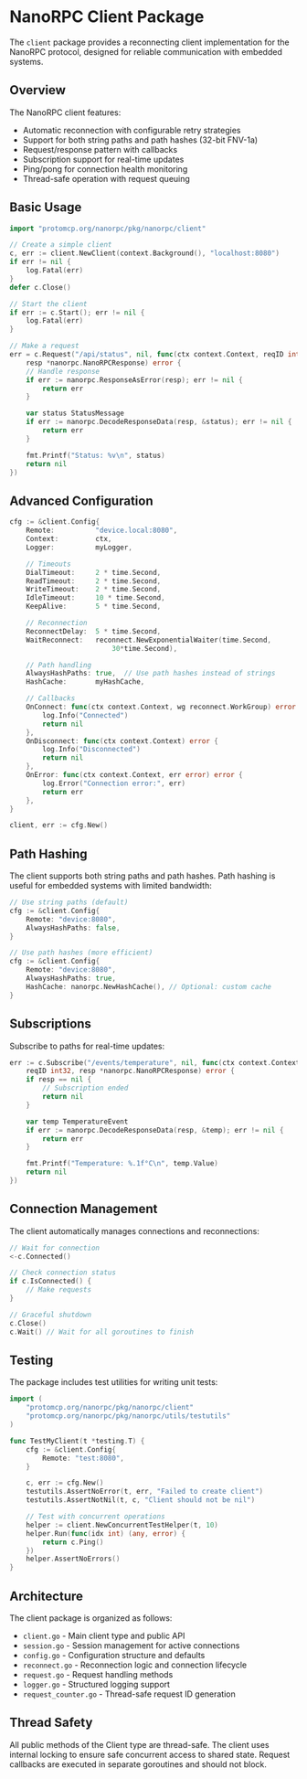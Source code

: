 # NanoRPC Client Package

The `client` package provides a reconnecting client implementation for the
NanoRPC protocol, designed for reliable communication with embedded systems.

## Overview

The NanoRPC client features:

- Automatic reconnection with configurable retry strategies
- Support for both string paths and path hashes (32-bit FNV-1a)
- Request/response pattern with callbacks
- Subscription support for real-time updates
- Ping/pong for connection health monitoring
- Thread-safe operation with request queuing

## Basic Usage

```go
import "protomcp.org/nanorpc/pkg/nanorpc/client"

// Create a simple client
c, err := client.NewClient(context.Background(), "localhost:8080")
if err != nil {
    log.Fatal(err)
}
defer c.Close()

// Start the client
if err := c.Start(); err != nil {
    log.Fatal(err)
}

// Make a request
err = c.Request("/api/status", nil, func(ctx context.Context, reqID int32,
    resp *nanorpc.NanoRPCResponse) error {
    // Handle response
    if err := nanorpc.ResponseAsError(resp); err != nil {
        return err
    }

    var status StatusMessage
    if err := nanorpc.DecodeResponseData(resp, &status); err != nil {
        return err
    }

    fmt.Printf("Status: %v\n", status)
    return nil
})
```

## Advanced Configuration

```go
cfg := &client.Config{
    Remote:          "device.local:8080",
    Context:         ctx,
    Logger:          myLogger,

    // Timeouts
    DialTimeout:     2 * time.Second,
    ReadTimeout:     2 * time.Second,
    WriteTimeout:    2 * time.Second,
    IdleTimeout:     10 * time.Second,
    KeepAlive:       5 * time.Second,

    // Reconnection
    ReconnectDelay:  5 * time.Second,
    WaitReconnect:   reconnect.NewExponentialWaiter(time.Second,
                         30*time.Second),

    // Path handling
    AlwaysHashPaths: true,  // Use path hashes instead of strings
    HashCache:       myHashCache,

    // Callbacks
    OnConnect: func(ctx context.Context, wg reconnect.WorkGroup) error {
        log.Info("Connected")
        return nil
    },
    OnDisconnect: func(ctx context.Context) error {
        log.Info("Disconnected")
        return nil
    },
    OnError: func(ctx context.Context, err error) error {
        log.Error("Connection error:", err)
        return err
    },
}

client, err := cfg.New()
```

## Path Hashing

The client supports both string paths and path hashes. Path hashing is useful
for embedded systems with limited bandwidth:

```go
// Use string paths (default)
cfg := &client.Config{
    Remote: "device:8080",
    AlwaysHashPaths: false,
}

// Use path hashes (more efficient)
cfg := &client.Config{
    Remote: "device:8080",
    AlwaysHashPaths: true,
    HashCache: nanorpc.NewHashCache(), // Optional: custom cache
}
```

## Subscriptions

Subscribe to paths for real-time updates:

```go
err := c.Subscribe("/events/temperature", nil, func(ctx context.Context,
    reqID int32, resp *nanorpc.NanoRPCResponse) error {
    if resp == nil {
        // Subscription ended
        return nil
    }

    var temp TemperatureEvent
    if err := nanorpc.DecodeResponseData(resp, &temp); err != nil {
        return err
    }

    fmt.Printf("Temperature: %.1f°C\n", temp.Value)
    return nil
})
```

## Connection Management

The client automatically manages connections and reconnections:

```go
// Wait for connection
<-c.Connected()

// Check connection status
if c.IsConnected() {
    // Make requests
}

// Graceful shutdown
c.Close()
c.Wait() // Wait for all goroutines to finish
```

## Testing

The package includes test utilities for writing unit tests:

```go
import (
    "protomcp.org/nanorpc/pkg/nanorpc/client"
    "protomcp.org/nanorpc/pkg/nanorpc/utils/testutils"
)

func TestMyClient(t *testing.T) {
    cfg := &client.Config{
        Remote: "test:8080",
    }

    c, err := cfg.New()
    testutils.AssertNoError(t, err, "Failed to create client")
    testutils.AssertNotNil(t, c, "Client should not be nil")

    // Test with concurrent operations
    helper := client.NewConcurrentTestHelper(t, 10)
    helper.Run(func(idx int) (any, error) {
        return c.Ping()
    })
    helper.AssertNoErrors()
}
```

## Architecture

The client package is organized as follows:

- `client.go` - Main client type and public API
- `session.go` - Session management for active connections
- `config.go` - Configuration structure and defaults
- `reconnect.go` - Reconnection logic and connection lifecycle
- `request.go` - Request handling methods
- `logger.go` - Structured logging support
- `request_counter.go` - Thread-safe request ID generation

## Thread Safety

All public methods of the Client type are thread-safe. The client uses internal
locking to ensure safe concurrent access to shared state. Request callbacks are
executed in separate goroutines and should not block.
